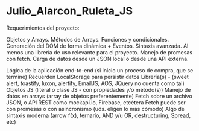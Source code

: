 # Julio_Alarcon_Ruleta_JS

Requerimientos del proyecto:

Objetos y Arrays. Métodos de Arrays.
Funciones y condicionales.
Generación del DOM de forma dinámica + Eventos.
Sintaxis avanzada.
Al menos una librería de uso relevante para el proyecto.
Manejo de promesas con fetch. 
Carga de datos desde un JSON local o desde una API externa.

Lógica de la aplicación end-to-end (si inicio un proceso de compra, que se termine)
Recuerden LocalStorage para persistir datos
Librería(s) - (sweet alert, toastify, luxon, alertify, EmailJS, AOS, JQuery no cuenta como tal)
Objetos JS (literal o clase JS - con propiedades y/o método(s))
Manejo de datos en arrays (array de objetos preferentemente)
Fetch sobre un archivo JSON, o API REST como mockapi.io, Firebase, etcétera
Fetch puede ser con promesas o con asincronismo (uds. eligen lo más cómodo)
Algo de sintaxis moderna (arrow f(x), ternario, AND y/u OR, destructuring, Spread, etc)
